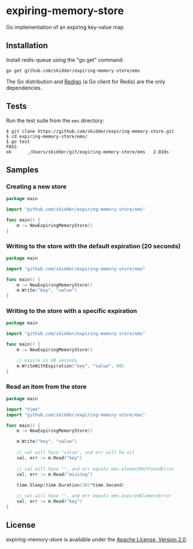 expiring-memory-store
=====================

Go implementation of an expiring key-value map

Installation
------------

Install redis-queue using the "go get" command:

    go get github.com/skidder/expiring-memory-store/ems

The Go distribution and [Redigo](https://github.com/garyburd/redigo) (a Go client for Redis) are the only dependencies.


Tests
-----
Run the test suite from the ```ems``` directory:

```shell
$ git clone https://github.com/skidder/expiring-memory-store.git
$ cd expiring-memory-store/ems/
$ go test
PASS
ok  	_/Users/skidder/git/expiring-memory-store/ems	2.010s
```

Samples
-------

### Creating a new store

```go
package main

import "github.com/skidder/expiring-memory-store/ems"

func main() {
	m := NewExpiringMemoryStore()
}
```


### Writing to the store with the default expiration (20 seconds)

```go
package main

import "github.com/skidder/expiring-memory-store/ems"

func main() {
	m := NewExpiringMemoryStore()
	m.Write("key", "value")
}
```

### Writing to the store with a specific expiration

```go
package main

import "github.com/skidder/expiring-memory-store/ems"

func main() {
	m := NewExpiringMemoryStore()

	// expire in 60 seconds
	m.WriteWithExpiration("key", "value", 60)
}
```

### Read an item from the store

```go
package main

import "time"
import "github.com/skidder/expiring-memory-store/ems"

func main() {
	m := NewExpiringMemoryStore()

	m.Write("key", "value")
	
	// val will have "value", and err will be nil
	val, err := m.Read("key")
	
 	// val will have "", and err equals ems.elementNotFoundError
	val, err := m.Read("missing")
  
	time.Sleep(time.Duration(30)*time.Second)

	// val will have "", and err equals ems.expiredElementError
	val, err := m.Read("key")
}
```

License
-------

expiring-memory-store is available under the [Apache License, Version 2.0](http://www.apache.org/licenses/LICENSE-2.0.html).

